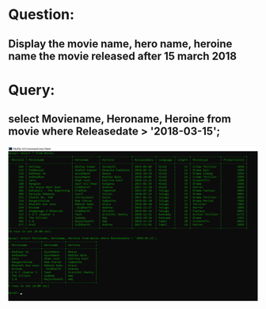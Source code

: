 # Question:
## Display the movie name, hero name, heroine name the movie released after 15 march 2018
# Query:
## select Moviename, Heroname, Heroine from movie where Releasedate > '2018-03-15';

![Alt Text](https://github.com/PS99003576/MySQL/blob/main/Images/Query_7.png)<br />

